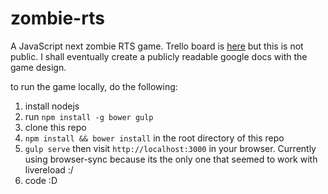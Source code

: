 zombie-rts
=========

A JavaScript next zombie RTS game. Trello board is
[here](https://trello.com/b/l5yqHRK9/zombie-rts) but this is not public.
I shall eventually create a publicly readable google docs with the game design.

to run the game locally, do the following:

1. install nodejs
2. run `npm install -g bower gulp`
3. clone this repo
4. `npm install && bower install` in the root directory of this repo
5. `gulp serve` then visit `http://localhost:3000` in your browser. Currently using browser-sync because its the only one that seemed to work with livereload :/
6. code :D
